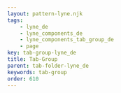 ```yaml
---
layout: pattern-lyne.njk
tags: 
    - lyne_de
    - lyne_components_de
    - lyne_components_tab_group_de
    - page
key: tab-group-lyne_de
title: Tab-Group
parent: tab-folder-lyne_de
keywords: tab-group
order: 610
---
```

